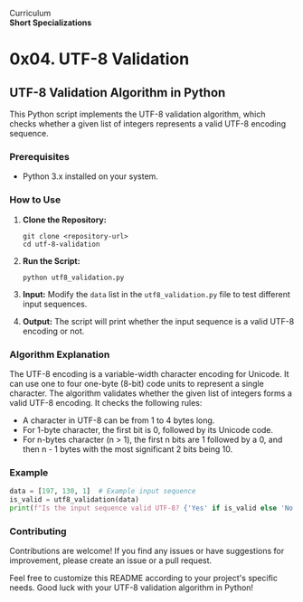 Curriculum <br>
**Short Specializations** <br>

# 0x04. UTF-8 Validation

## UTF-8 Validation Algorithm in Python

This Python script implements the UTF-8 validation algorithm, which checks whether a given list of integers represents a valid UTF-8 encoding sequence.

### Prerequisites

- Python 3.x installed on your system.

### How to Use

1. **Clone the Repository:**
   ```
   git clone <repository-url>
   cd utf-8-validation
   ```

2. **Run the Script:**
   ```
   python utf8_validation.py
   ```

3. **Input:**
   Modify the `data` list in the `utf8_validation.py` file to test different input sequences.

4. **Output:**
   The script will print whether the input sequence is a valid UTF-8 encoding or not.

### Algorithm Explanation

The UTF-8 encoding is a variable-width character encoding for Unicode. It can use one to four one-byte (8-bit) code units to represent a single character. The algorithm validates whether the given list of integers forms a valid UTF-8 encoding. It checks the following rules:

- A character in UTF-8 can be from 1 to 4 bytes long.
- For 1-byte character, the first bit is 0, followed by its Unicode code.
- For n-bytes character (n > 1), the first n bits are 1 followed by a 0, and then n - 1 bytes with the most significant 2 bits being 10.

### Example

```python
data = [197, 130, 1]  # Example input sequence
is_valid = utf8_validation(data)
print(f"Is the input sequence valid UTF-8? {'Yes' if is_valid else 'No'}")
```

### Contributing

Contributions are welcome! If you find any issues or have suggestions for improvement, please create an issue or a pull request.


Feel free to customize this README according to your project's specific needs. Good luck with your UTF-8 validation algorithm in Python!